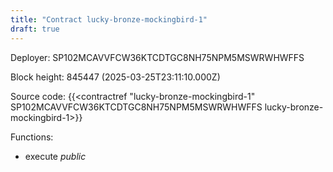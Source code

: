 ```yaml
---
title: "Contract lucky-bronze-mockingbird-1"
draft: true
---
```

Deployer: SP102MCAVVFCW36KTCDTGC8NH75NPM5MSWRWHWFFS


 



Block height: 845447 (2025-03-25T23:11:10.000Z)

Source code: {{<contractref "lucky-bronze-mockingbird-1" SP102MCAVVFCW36KTCDTGC8NH75NPM5MSWRWHWFFS lucky-bronze-mockingbird-1>}}

Functions:

* execute _public_
